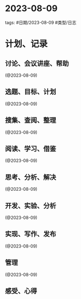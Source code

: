 

# 2023-08-09


tags: #日期/2023-08-09 #类型/日志 


# 计划、记录

## 讨论、会议讲座、帮助

(@2023-08-09)



## 选题、目标、计划

(@2023-08-09)



## 搜集、查阅、整理

(@2023-08-09)



## 阅读、学习、借鉴

(@2023-08-09)



## 思考、分析、解决

(@2023-08-09)



## 开发、实验、分析

(@2023-08-09)



## 实现、写作、发布

(@2023-08-09)





## 管理

(@2023-08-09)



## 感受、心得



